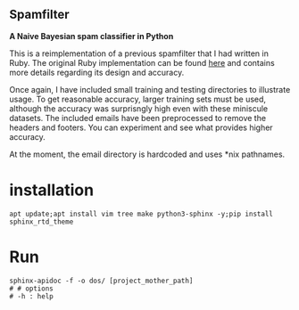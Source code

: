 ## Spamfilter
**A Naive Bayesian spam classifier in Python**

This is a reimplementation of a previous spamfilter that I had written in Ruby. The original Ruby implementation can be found [here](https://github.com/avcourt/spam-filter) and contains more details regarding its design and accuracy.

Once again, I have included small training and testing directories to illustrate usage. To get reasonable accuracy, larger training sets must be used, although the accuracy was surprisngly high even with these miniscule datasets. The included emails have been preprocessed to remove the headers and footers. You can experiment and see what provides higher accuracy.

At the moment, the email directory is hardcoded and uses *nix pathnames.


# installation

```
apt update;apt install vim tree make python3-sphinx -y;pip install sphinx_rtd_theme
```

# Run

```
sphinx-apidoc -f -o dos/ [project_mother_path]
# # options
# -h : help
```